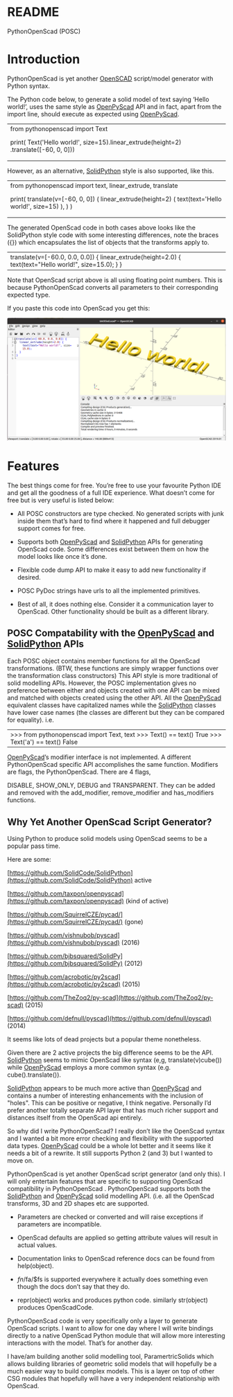 # README #


PythonOpenScad (POSC)

# Introduction

PythonOpenScad is yet another [OpenSCAD](https://www.openscad.org/) script/model generator with Python syntax.

The Python code below, to generate a solid model of text saying ‘Hello world!’, uses the same style as [OpenPyScad](https://github.com/taxpon/openpyscad) API and in fact, apart from the import line, should execute as expected using [OpenPyScad](https://github.com/taxpon/openpyscad).

<table>
  <tr>
    <td>from pythonopenscad import Text

print(
    Text('Hello world!', size=15).linear_extrude(height=2)
        .translate([-60, 0, 0]))</td>
  </tr>
</table>


However, as an alternative, [SolidPython](https://github.com/SolidCode/SolidPython) style is also supported, like this.

<table>
  <tr>
    <td>from pythonopenscad import text, linear_extrude, translate

print(
    translate(v=[-60, 0, 0]) (
        linear_extrude(height=2) (
            text(text='Hello world!', size=15)
        ),
    )
)</td>
  </tr>
</table>


The generated OpenScad code in both cases above looks like the SolidPython style code with some interesting differences, note the braces ({}) which encapsulates the list of objects that the transforms apply to.

<table>
  <tr>
    <td>translate(v=[-60.0, 0.0, 0.0]) {
  linear_extrude(height=2.0) {
    text(text="Hello world!", size=15.0);
  }
}</td>
  </tr>
</table>


Note that OpenScad script above is all using floating point numbers. This is because PythonOpenScad converts all parameters to their corresponding expected type.

If you paste this code into OpenScad you get this:

![OpenScad example](assets/text_example.png)

# Features

The best things come for free. You’re free to use your favourite Python IDE and get all the goodness of a full IDE experience. What doesn’t come for free but is very useful is listed below:

* All POSC constructors are type checked. No generated scripts with junk inside them that’s hard to find where it happened and full debugger support comes for free.

* Supports both [OpenPyScad](https://github.com/taxpon/openpyscad) and [SolidPython](https://github.com/SolidCode/SolidPython) APIs for generating OpenScad code. Some differences exist between them on how the model looks like once it’s done.

* Flexible code dump API to make it easy to add new functionality if desired.

* POSC PyDoc strings have urls to all the implemented primitives. 

* Best of all, it does nothing else. Consider it a communication layer to OpenScad. Other functionality should be built as a different library.

## POSC Compatability with the [OpenPyScad](https://github.com/taxpon/openpyscad) and [SolidPython](https://github.com/SolidCode/SolidPython) APIs

Each POSC object contains member functions for all the OpenScad transformations. (BTW, these functions are simply wrapper functions over the transformation class constructors) This API style is more traditional of solid modelling APIs. However, the POSC implementation gives no preference between either and objects created with one API can be mixed and matched with objects created using the other API. All the [OpenPyScad](https://github.com/taxpon/openpyscad) equivalent classes have capitalized names while the [SolidPython](https://github.com/SolidCode/SolidPython) classes have lower case names (the classes are different but they can be compared for equality). i.e.

<table>
  <tr>
    <td>>>> from pythonopenscad import Text, text
>>> Text() == text()
True
>>> Text('a') == text()
False</td>
  </tr>
</table>


[OpenPyScad](https://github.com/taxpon/openpyscad)’s modifier interface is not implemented. A different PythonOpenScad specific API accomplishes the same function. Modifiers are flags, the PythonOpenScad. There are 4 flags,

DISABLE, SHOW_ONLY, DEBUG and TRANSPARENT. They can be added and removed with the add_modifier, remove_modifier and has_modifiers functions.

## Why Yet Another OpenScad Script Generator?

Using Python to produce solid models using OpenScad seems to be a popular pass time.

Here are some:

[https://github.com/SolidCode/SolidPython](https://github.com/SolidCode/SolidPython) active

[https://github.com/taxpon/openpyscad](https://github.com/taxpon/openpyscad) (kind of active)

[https://github.com/SquirrelCZE/pycad/](https://github.com/SquirrelCZE/pycad/) (gone)

[https://github.com/vishnubob/pyscad](https://github.com/vishnubob/pyscad) (2016)

[https://github.com/bjbsquared/SolidPy](https://github.com/bjbsquared/SolidPy) (2012)

[https://github.com/acrobotic/py2scad](https://github.com/acrobotic/py2scad) (2015)

[https://github.com/TheZoq2/py-scad](https://github.com/TheZoq2/py-scad) (2015)

[https://github.com/defnull/pyscad](https://github.com/defnull/pyscad) (2014)

It seems like lots of dead projects but a popular theme nonetheless.

Given there are 2 active projects the big difference seems to be the API. [SolidPython](https://github.com/SolidCode/SolidPython) seems to mimic OpenScad like syntax (e,g, translate(v)cube()) while [OpenPyScad](https://github.com/taxpon/openpyscad) employs a more common syntax (e.g. cube().translate()).

[SolidPython](https://github.com/SolidCode/SolidPython) appears to be much more active than [OpenPyScad](https://github.com/taxpon/openpyscad) and contains a number of interesting enhancements with the inclusion of "holes". This can be positive or negative, I think negative. Personally I’d prefer another totally separate API layer that has much richer support and distances itself from the OpenScad api entirely.

So why did I write PythonOpenScad? I really don’t like the OpenScad syntax and I wanted a bit more error checking and flexibility with the supported data types. [OpenPyScad](https://github.com/taxpon/openpyscad) could be a whole lot better and it seems like it needs a bit of a rewrite. It still supports Python 2 (and 3) but I wanted to move on.

PythonOpenScad is yet another OpenScad script generator (and only this). I will only entertain features that are specific to supporting OpenScad compatibility in PythonOpenScad . PythonOpenScad supports both the [SolidPython](https://github.com/SolidCode/SolidPython) and [OpenPyScad](https://github.com/taxpon/openpyscad) solid modelling API. (i.e. all the OpenScad transforms, 3D and 2D shapes etc are supported.

* Parameters are checked or converted and will raise exceptions if parameters are incompatible.

* OpenScad defaults are applied so getting attribute values will result in actual values.

* Documentation links to OpenScad reference docs can be found from help(object).

* $fn/$fa/$fs is supported everywhere it actually does something even though the docs don’t say that they do.

* repr(object) works and produces python code. similarly str(object) produces OpenScadCode.

PythonOpenScad code is very specifically only a layer to generate OpenScad scripts. I want to allow for one day where I will write bindings directly to a native OpenScad Python module that will allow more interesting interactions with the model. That’s for another day.

I have/am building another solid modelling tool, ParamertricSolids which allows building libraries of geometric solid models that will hopefully be a much easier way to build complex models. This is a layer on top of other CSG modules that hopefully will have a very independent relationship with OpenScad.